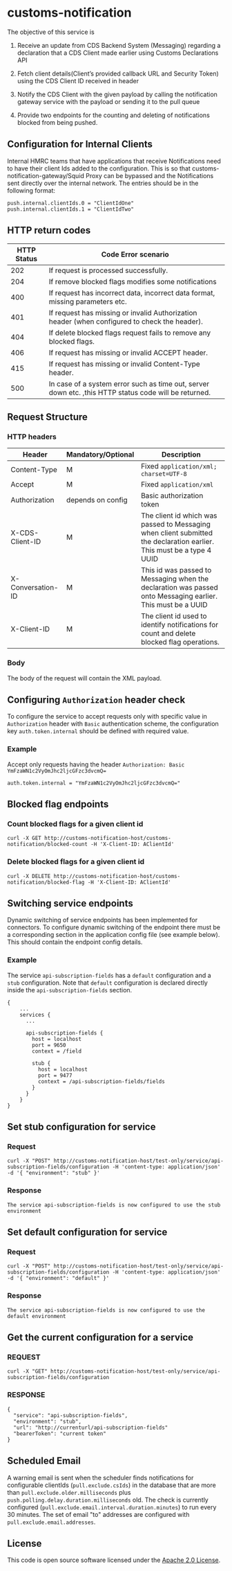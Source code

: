 # customs-notification

The objective of this service is 

1. Receive an update from CDS Backend System (Messaging) regarding a declaration that a CDS Client made earlier using Customs Declarations API

2. Fetch client details(Client’s provided callback URL and Security Token) using the CDS Client ID received in header

3. Notify the CDS Client with the given payload by calling the notification gateway service with the payload or sending it to the pull queue

4. Provide two endpoints for the counting and deleting of notifications blocked from being pushed.  

## Configuration for Internal Clients

Internal HMRC teams that have applications that receive Notifications need to have their client Ids added to the configuration.
This is so that customs-notification-gateway/Squid Proxy can be bypassed and the Notifications sent directly over the internal network. 
The entries should be in the following format:
 
    push.internal.clientIds.0 = "ClientIdOne"
    push.internal.clientIds.1 = "ClientIdTwo"
  

## HTTP return codes

| HTTP Status   | Code Error scenario                                                                                |
| ------------- | ---------------------------------------------------------------------------------------------------|
| 202           | If request is processed successfully.                                                              |
| 204           | If remove blocked flags modifies some notifications                                                |
| 400           | If request has incorrect data, incorrect data format, missing parameters etc.                      |
| 401           | If request has missing or invalid Authorization header (when configured to check the header).      |
| 404           | If delete blocked flags request fails to remove any blocked flags.                                 |
| 406           | If request has missing or invalid ACCEPT header.                                                   |
| 415           | If request has missing or invalid Content-Type header.                                             |
| 500           | In case of a system error such as time out, server down etc. ,this HTTP status code will be returned.|

## Request Structure

### HTTP headers

| Header            | Mandatory/Optional | Description                                                                 |
| -------------     | -------------------|---------------------------------------------------------------------------- |
| Content-Type      | M                  |Fixed `application/xml; charset=UTF-8`                                       |
| Accept            | M                  |Fixed `application/xml`                                                      |
| Authorization     | depends on config  |Basic authorization token                                                    |
| X-CDS-Client-ID   | M                  |The client id which was passed to Messaging when client submitted the declaration earlier. This must be a type 4 UUID|
| X-Conversation-ID | M                  |This id was passed to Messaging when the declaration was passed onto Messaging earlier. This must be a UUID|
| X-Client-ID       | M                  |The client id used to identify notifications for count and delete blocked flag operations.|

### Body
The body of the request will contain the XML payload. 

## Configuring `Authorization` header check

To configure the service to accept requests only with specific value in `Authorization` header with `Basic` authentication scheme, the configuration key `auth.token.internal` should be defined with required value.

### Example
Accept only requests having the header `Authorization: Basic YmFzaWN1c2VyOmJhc2ljcGFzc3dvcmQ=`

    auth.token.internal = "YmFzaWN1c2VyOmJhc2ljcGFzc3dvcmQ="

## Blocked flag endpoints

### Count blocked flags for a given client id

    curl -X GET http://customs-notification-host/customs-notification/blocked-count -H 'X-Client-ID: AClientId'
    
### Delete blocked flags for a given client id

    curl -X DELETE http://customs-notification-host/customs-notification/blocked-flag -H 'X-Client-ID: AClientId'

## Switching service endpoints

Dynamic switching of service endpoints has been implemented for connectors. To configure dynamic
switching of the endpoint there must be a corresponding section in the application config file
(see example below). This should contain the endpoint config details.

### Example
The service `api-subscription-fields` has a `default` configuration and a `stub` configuration. Note
that `default` configuration is declared directly inside the `api-subscription-fields` section.

    {
        ...
        services {
          ...

          api-subscription-fields {
            host = localhost
            port = 9650
            context = /field
    
            stub {
              host = localhost
              port = 9477
              context = /api-subscription-fields/fields
            }
          }
        }
    }

## Set stub configuration for service

### Request

    curl -X "POST" http://customs-notification-host/test-only/service/api-subscription-fields/configuration -H 'content-type: application/json' -d '{ "environment": "stub" }'

### Response

    The service api-subscription-fields is now configured to use the stub environment

## Set default configuration for service

### Request

    curl -X "POST" http://customs-notification-host/test-only/service/api-subscription-fields/configuration -H 'content-type: application/json' -d '{ "environment": "default" }'

### Response

    The service api-subscription-fields is now configured to use the default environment

## Get the current configuration for a service

### REQUEST

    curl -X "GET" http://customs-notification-host/test-only/service/api-subscription-fields/configuration

### RESPONSE

    {
      "service": "api-subscription-fields",
      "environment": "stub",
      "url": "http://currenturl/api-subscription-fields"
      "bearerToken": "current token"
    }


## Scheduled Email
A warning email is sent when the scheduler finds notifications for configurable clientIds (`pull.exclude.csIds`) in the database that are more than `pull.exclude.older.milliseconds` plus `push.polling.delay.duration.milliseconds` old.
The check is currently configured (`pull.exclude.email.interval.duration.minutes`) to run every 30 minutes. The set of email "to" addresses are configured with `pull.exclude.email.addresses`.


## License

This code is open source software licensed under the [Apache 2.0 License]("http://www.apache.org/licenses/LICENSE-2.0.html").

